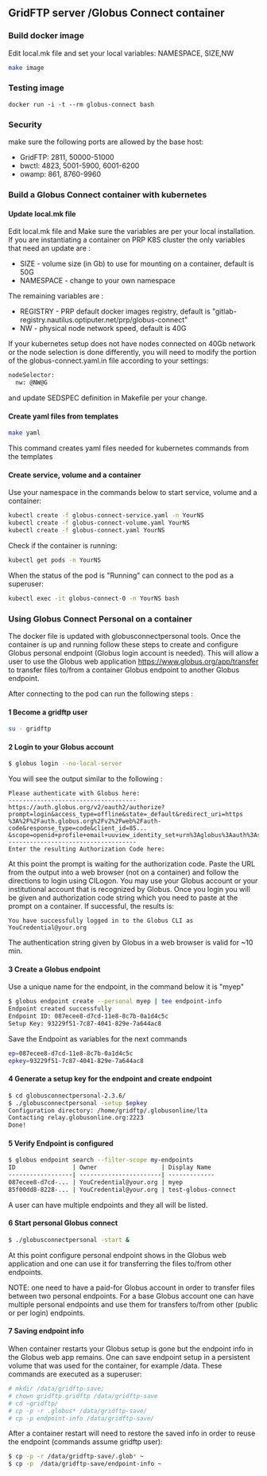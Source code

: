 ## GridFTP server /Globus Connect container

### Build docker image

Edit local.mk file  and set your local variables: NAMESPACE, SIZE,NW 


``` bash
make image
```

### Testing image
```
docker run -i -t --rm globus-connect bash
```

### Security
make sure the following ports are allowed by the base host:
* GridFTP: 2811, 50000-51000 
* bwctl: 4823, 5001-5900, 6001-6200
* owamp: 861, 8760-9960

### Build a Globus Connect container with kubernetes

#### Update local.mk file

Edit local.mk file and Make sure the variables are per your local installation.
If you are instantiating a container on PRP K8S cluster the only variables
that need an update are :

* SIZE - volume size (in Gb) to use for mounting on a container, default is 50G
* NAMESPACE - change to your own namespace 

The remaining variables are :

* REGISTRY - PRP default docker images registry, default is "gitlab-registry.nautilus.optiputer.net/prp/globus-connect"
* NW - physical node network speed, default is 40G

If your kubernetes setup does not have nodes connected on 40Gb network or the
node selection is done differently, you will need to modify the portion of
the  globus-connect.yaml.in file according to your settings:
```bash
nodeSelector:
  nw: @NW@G
```
and update  SEDSPEC definition in Makefile per your change.


#### Create yaml files from templates 

``` bash
make yaml
```

This command creates yaml files needed for kubernetes commands from the templates

#### Create service, volume and a container 

Use your namespace in the commands below to start service, volume and a container:

``` bash
kubectl create -f globus-connect-service.yaml -n YourNS
kubectl create -f globus-connect-volume.yaml YourNS
kubectl create -f globus-connect.yaml YourNS
```

Check if the container is running:

```bash
kubectl get pods -n YourNS
```

When the status of the pod is "Running" can connect to the pod  as a superuser:

``` bash
kubectl exec -it globus-connect-0 -n YourNS bash
```


### Using Globus Connect Personal on a container

The docker file is updated with globusconnectpersonal tools. 
Once the container is up and running  follow these steps to create and
configure Globus personal endpoint (Globus login account is needed).
This will allow a user to use the Globus web application https://www.globus.org/app/transfer
to transfer files to/from a container Globus endpoint to another Globus endpoint.

After connecting to the pod can run the following steps :

#### 1 Become a gridftp user
```bash
su - gridftp
```
#### 2 Login to your Globus account
``` bash
$ globus login --no-local-server
```
You will see the output similar to the following :
``` text
Please authenticate with Globus here:
------------------------------------
https://auth.globus.org/v2/oauth2/authorize?prompt=login&access_type=offline&state=_default&redirect_uri=https
%3A%2F%2Fauth.globus.org%2Fv2%2Fweb%2Fauth-code&response_type=code&client_id=85...
&scope=openid+profile+email+uuview_identity_set+urn%3Aglobus%3Aauth%3Ascope%3Atransfer.api.globus.org%3Aall
------------------------------------
Enter the resulting Authorization Code here:
```
At this point the prompt is waiting for the authorization code. 
Paste the URL from the output into a web browser (not on a container) and follow the directions
to login using CILogon. You may use your Globus account or your institutional
account that is recognized by Globus.  Once you login you will be given
and authorization code string which you need to paste at the prompt on a
container.  If successful, the results is:
``` text
You have successfully logged in to the Globus CLI as YouCredential@your.org
```

The authentication string given by Globus  in a web browser is valid for ~10 min.

#### 3 Create a Globus endpoint

Use a unique name for the endpoint, in the command below it is "myep"
``` bash
$ globus endpoint create --personal myep | tee endpoint-info
Endpoint created successfully
Endpoint ID: 087ecee8-d7cd-11e8-8c7b-0a1d4c5c
Setup Key: 93229f51-7c87-4041-829e-7a644ac8
```
Save the Endpoint as variables for the next commands

``` bash
ep=087ecee8-d7cd-11e8-8c7b-0a1d4c5c
epkey=93229f51-7c87-4041-829e-7a644ac8
```

#### 4 Generate a setup key for the endpoint and create endpoint

``` bash
$ cd globusconnectpersonal-2.3.6/
$ ./globusconnectpersonal -setup $epkey
Configuration directory: /home/gridftp/.globusonline/lta
Contacting relay.globusonline.org:2223
Done!
```

#### 5 Verify Endpoint is configured

``` bash
$ globus endpoint search --filter-scope my-endpoints
ID                | Owner                  | Display Name 
------------------| -----------------------| -------------
087ecee8-d7cd-... | YouCredential@your.org | myep
85f00dd8-8228-... | YouCredential@your.org | test-globus-connect
```
A user can have multiple endpoints and they all will be listed.

#### 6 Start personal Globus connect

``` bash
$ ./globusconnectpersonal -start &
```

At this point configure personal endpoint shows in the Globus  web application
and one can use it for transferring  the files to/from other endpoints.

NOTE: one need to have a paid-for Globus account in order to transfer files
between two personal endpoints. For a base Globus account one can  have
multiple  personal endpoints and use them for transfers to/from other (public
or per login) endpoints.

#### 7 Saving endpoint info

When container restarts your Globus setup is gone but the endpoint info in the
Globus web app remains. One can save endpoint setup in a persistent volume
that was used for the container, for example /data. These commands are
executed as a superuser:

``` bash
# mkdir /data/gridftp-save; 
# chown gridftp.gridftp /data/gridftp-save
# cd ~gridftp/
# cp -p -r .globus* /data/gridftp-save/
# cp -p endpoint-info /data/gridftp-save/

```
After a container restart will need to restore the saved info
in order to reuse the endpoint (commands assume gridftp user):

``` bash
$ cp -p -r /data/gridftp-save/.glob* ~ 
$ cp -p  /data/gridftp-save/endpoint-info ~
```
